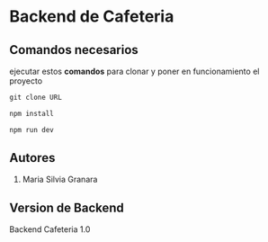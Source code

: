 # Backend de Cafeteria

## Comandos necesarios
ejecutar estos <b>comandos</b> para clonar y poner en funcionamiento el proyecto




```javascript
git clone URL

npm install

npm run dev
```
## Autores
1. Maria Silvia Granara

## Version de Backend 
Backend Cafeteria 1.0 



